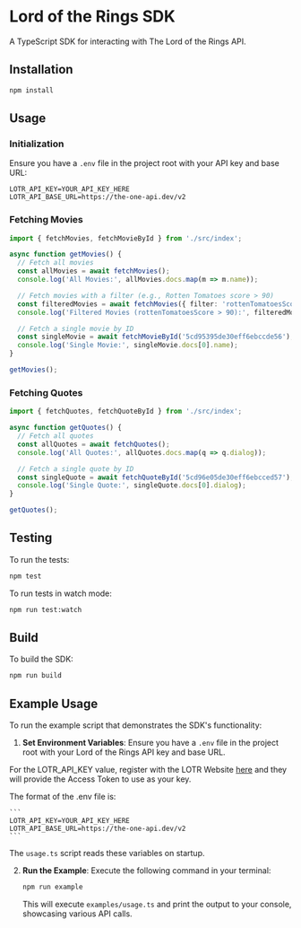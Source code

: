 # Lord of the Rings SDK

A TypeScript SDK for interacting with The Lord of the Rings API.

## Installation

```bash
npm install
```

## Usage

### Initialization

Ensure you have a `.env` file in the project root with your API key and base URL:

```
LOTR_API_KEY=YOUR_API_KEY_HERE
LOTR_API_BASE_URL=https://the-one-api.dev/v2
```

### Fetching Movies

```typescript
import { fetchMovies, fetchMovieById } from './src/index';

async function getMovies() {
  // Fetch all movies
  const allMovies = await fetchMovies();
  console.log('All Movies:', allMovies.docs.map(m => m.name));

  // Fetch movies with a filter (e.g., Rotten Tomatoes score > 90)
  const filteredMovies = await fetchMovies({ filter: 'rottenTomatoesScore>90' });
  console.log('Filtered Movies (rottenTomatoesScore > 90):', filteredMovies.docs.map(m => m.name));

  // Fetch a single movie by ID
  const singleMovie = await fetchMovieById('5cd95395de30eff6ebccde56'); // Example ID
  console.log('Single Movie:', singleMovie.docs[0].name);
}

getMovies();
```

### Fetching Quotes

```typescript
import { fetchQuotes, fetchQuoteById } from './src/index';

async function getQuotes() {
  // Fetch all quotes
  const allQuotes = await fetchQuotes();
  console.log('All Quotes:', allQuotes.docs.map(q => q.dialog));

  // Fetch a single quote by ID
  const singleQuote = await fetchQuoteById('5cd96e05de30eff6ebcced57'); // Example ID
  console.log('Single Quote:', singleQuote.docs[0].dialog);
}

getQuotes();
```

## Testing

To run the tests:

```bash
npm test
```

To run tests in watch mode:

```bash
npm run test:watch
```

## Build

To build the SDK:

```bash
npm run build
```

## Example Usage

To run the example script that demonstrates the SDK's functionality:

1.  **Set Environment Variables**: Ensure you have a `.env` file in the project root with your Lord of the Rings API key and base URL. 

For the LOTR_API_KEY value, register with the LOTR Website [here](https://the-one-api.dev/) and they will provide the Access Token to use as your key.

The format of the .env file is: 

    ```
    LOTR_API_KEY=YOUR_API_KEY_HERE
    LOTR_API_BASE_URL=https://the-one-api.dev/v2
    ```

The `usage.ts` script reads these variables on startup.

2.  **Run the Example**: Execute the following command in your terminal:

    ```bash
    npm run example
    ```

    This will execute `examples/usage.ts` and print the output to your console, showcasing various API calls.
